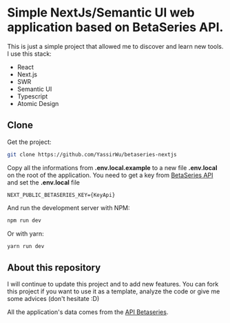 # Simple NextJs/Semantic UI web application based on BetaSeries API.

This is just a simple project that allowed me to discover and learn new tools. I use this stack:
* React
* Next.js
* SWR
* Semantic UI
* Typescript
* Atomic Design

## Clone

Get the project:
```bash
git clone https://github.com/YassirWu/betaseries-nextjs
```

Copy all the informations from **.env.local.example** to a new file **.env.local** on the root of the application. You need to get a key from [BetaSeries API](https://www.betaseries.com/api/) and set the **.env.local** file
```
NEXT_PUBLIC_BETASERIES_KEY={KeyApi}
```

And run the development server with NPM:
```bash
npm run dev
```
Or with yarn:

```bash
yarn run dev
```

## About this repository

I will continue to update this project and to add new features. You can fork this project if you want to use it as a template, analyze the code or give me some advices (don't hesitate :D)

All the application's data comes from the [API Betaseries](https://www.betaseries.com/api/). 
